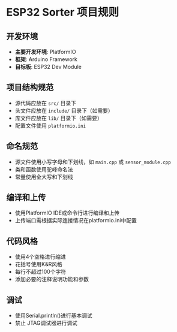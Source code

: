 # ESP32 Sorter 项目规则

## 开发环境
- **主要开发环境**: PlatformIO
- **框架**: Arduino Framework
- **目标板**: ESP32 Dev Module

## 项目结构规范
- 源代码应放在 `src/` 目录下
- 头文件应放在 `include/` 目录下（如需要）
- 库文件应放在 `lib/` 目录下（如需要）
- 配置文件使用 `platformio.ini`

## 命名规范
- 源文件使用小写字母和下划线，如 `main.cpp` 或 `sensor_module.cpp`
- 类和函数使用驼峰命名法
- 常量使用全大写和下划线

## 编译和上传
- 使用PlatformIO IDE或命令行进行编译和上传
- 上传端口需根据实际连接情况在platformio.ini中配置


## 代码风格
- 使用4个空格进行缩进
- 花括号使用K&R风格
- 每行不超过100个字符
- 添加必要的注释说明功能和参数

## 调试
- 使用Serial.println()进行基本调试
- 禁止 JTAG调试器进行调试
